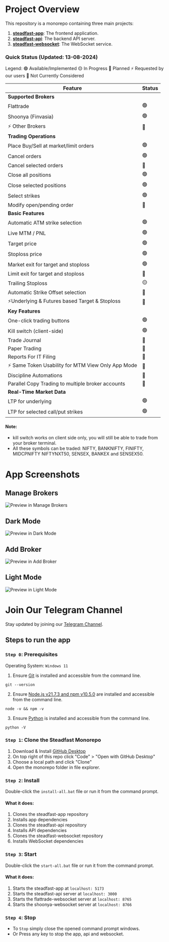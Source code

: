 # Project Overview

This repository is a monorepo containing three main projects:

1. [**steadfast-app**](https://github.com/narenkram/steadfast-app): The frontend application.
2. [**steadfast-api**](https://github.com/narenkram/steadfast-api): The backend API server.
3. [**steadfast-websocket**](https://github.com/narenkram/steadfast-websocket): The WebSocket service.

### Quick Status (Updated: 13-08-2024)

Legend:
🟢 Available/Implemented
🟡 In Progress
🔵 Planned
⚡ Requested by our users
🔴 Not Currently Considered

| Feature                                            | Status |
| -------------------------------------------------- | ------ |
| **Supported Brokers**                              |        |
| Flattrade                                          | 🟢     |
| Shoonya (Finvasia)                                 | 🟢     |
| ⚡ Other Brokers                                   | 🔴     |
| **Trading Operations**                             |        |
| Place Buy/Sell at market/limit orders              | 🟢     |
| Cancel orders                                      | 🟢     |
| Cancel selected orders                             | 🔵     |
| Close all positions                                | 🟢     |
| Close selected positions                           | 🟢     |
| Select strikes                                     | 🟢     |
| Modify open/pending order                          | 🔴     |
| **Basic Features**                                 |        |
| Automatic ATM strike selection                     | 🟢     |
| Live MTM / PNL                                     | 🟢     |
| Target price                                       | 🟢     |
| Stoploss price                                     | 🟢     |
| Market exit for target and stoploss                | 🟢     |
| Limit exit for target and stoploss                 | 🔵     |
| Trailing Stoploss                                  | 🟡     |
| Automatic Strike Offset selection                  | 🔵     |
| ⚡Underlying & Futures based Target & Stoploss     | 🔵     |
| **Key Features**                                   |        |
| One-click trading buttons                          | 🟢     |
| Kill switch (client-side)                          | 🟢     |
| Trade Journal                                      | 🔵     |
| Paper Trading                                      | 🔵     |
| Reports For IT Filing                              | 🔵     |
| ⚡ Same Token Usability for MTM View Only App Mode | 🔵     |
| Discipline Automations                             | 🔵     |
| Parallel Copy Trading to multiple broker accounts  | 🔵     |
| **Real-Time Market Data**                          |
| LTP for underlying                                 | 🟢     |
| LTP for selected call/put strikes                  | 🟢     |

#### Note:

- kill switch works on client side only, you will still be able to trade from your broker terminal.
- All these symbols can be traded: NIFTY, BANKNIFTY, FINIFTY, MIDCPNIFTY NIFTYNXT50, SENSEX, BANKEX and SENSEX50.

# App Screenshots

## Manage Brokers

![Preview in Manage Brokers](preview_managebroker_light.png)

## Dark Mode

![Preview in Dark Mode](preview_dark.png)

## Add Broker

![Preview in Add Broker](preview_addbroker_light.png)

## Light Mode

![Preview in Light Mode](preview_light.png)

# Join Our Telegram Channel

Stay updated by joining our [Telegram Channel](https://t.me/steadfastapp).

## Steps to run the app

### `Step 0`: Prerequisites

Operating System: `Windows 11`

1. Ensure [Git](https://git-scm.com/download/win) is installed and accessible from the command line.

```
git --version
```

2. Ensure [Node.js v21.7.3 and npm v10.5.0](https://nodejs.org/en/download/prebuilt-installer) are installed and accessible from the command line.

```
node -v && npm -v
```

3. Ensure [Python](https://www.python.org/downloads/) is installed and accessible from the command line.

```
python -V
```

### `Step 1`: Clone the Steadfast Monorepo

1. Download & Install [GitHub Desktop](https://desktop.github.com/)
2. On top right of this repo click "Code" > "Open with GitHub Desktop"
3. Choose a local path and click "Clone"
4. Open the monorepo folder in file explorer.

### `Step 2`: Install

Double-click the `install-all.bat` file or run it from the command prompt.

#### What it does:

1. Clones the steadfast-app repository
2. Installs app dependencies
3. Clones the steadfast-api repository
4. Installs API dependencies
5. Clones the steadfast-websocket repository
6. Installs WebSocket dependencies

### `Step 3`: Start

Double-click the `start-all.bat` file or run it from the command prompt.

#### What it does:

1. Starts the steadfast-app at `localhost: 5173`
2. Starts the steadfast-api server at `localhost: 3000`
3. Starts the flattrade-websocket server at `localhost: 8765`
4. Starts the shoonya-websocket server at `localhost: 8766`

### `Step 4`: Stop

- To `Stop` simply close the opened command prompt windows.
- Or Press any key to stop the app, api and websocket.
